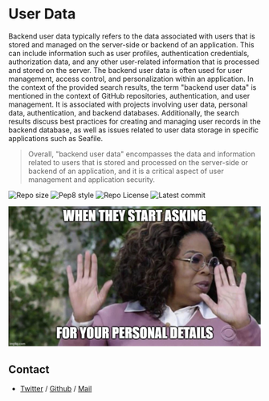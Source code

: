 # User Data 
Backend user data typically refers to the data associated with users that is stored and managed on the server-side or backend of an application. This can include information such as user profiles, authentication credentials, authorization data, and any other user-related information that is processed and stored on the server. The backend user data is often used for user management, access control, and personalization within an application.
In the context of the provided search results, the term "backend user data" is mentioned in the context of GitHub repositories, authentication, and user management. It is associated with projects involving user data, personal data, authentication, and backend databases. Additionally, the search results discuss best practices for creating and managing user records in the backend database, as well as issues related to user data storage in specific applications such as Seafile.
> Overall, "backend user data" encompasses the data and information related to users that is stored and processed on the server-side or backend of an application, and it is a critical aspect of user management and application security.

![Repo size](https://img.shields.io/github/repo-size/sakhi-4096/alx-backend)
![Pep8 style](https://img.shields.io/badge/PEP8-style%20guide-purple?style=round-square)
![Repo License](https://img.shields.io/github/license/sakhi-4096/alx-backend.svg)
![Latest commit](https://img.shields.io/github/last-commit/sakhi-4096/alx-backend/main?style=round-square)

![User-data](./assets/user-data.png)

## Contact
 * [Twitter](https://www.twitter.com/sakhilelindah) / [Github](https://github.com/sakhi-4096) / [Mail](mailto:sakhilelindah@protonmail.com)
